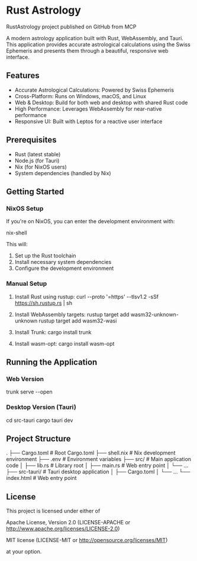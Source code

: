 # Rust Astrology

RustAstrology project published on GitHub from MCP

A modern astrology application built with Rust, WebAssembly, and Tauri. This application provides accurate astrological calculations using the Swiss Ephemeris and presents them through a beautiful, responsive web interface.

## Features

- Accurate Astrological Calculations: Powered by Swiss Ephemeris
- Cross-Platform: Runs on Windows, macOS, and Linux
- Web & Desktop: Build for both web and desktop with shared Rust code
- High Performance: Leverages WebAssembly for near-native performance
- Responsive UI: Built with Leptos for a reactive user interface

## Prerequisites

- Rust (latest stable)
- Node.js (for Tauri)
- Nix (for NixOS users)
- System dependencies (handled by Nix)

## Getting Started

### NixOS Setup

If you're on NixOS, you can enter the development environment with:

  nix-shell

This will:
1. Set up the Rust toolchain
2. Install necessary system dependencies
3. Configure the development environment

### Manual Setup

1. Install Rust using rustup:
   curl --proto '=https' --tlsv1.2 -sSf https://sh.rustup.rs | sh

2. Install WebAssembly targets:
   rustup target add wasm32-unknown-unknown
   rustup target add wasm32-wasi

3. Install Trunk:
   cargo install trunk

4. Install wasm-opt:
   cargo install wasm-opt

## Running the Application

### Web Version

  trunk serve --open

### Desktop Version (Tauri)

  cd src-tauri
  cargo tauri dev

## Project Structure

.
├── Cargo.toml           # Root Cargo.toml
├── shell.nix            # Nix development environment
├── .env                 # Environment variables
├── src/                 # Main application code
│   ├── lib.rs           # Library root
│   ├── main.rs          # Web entry point
│   └── ...
├── src-tauri/           # Tauri desktop application
│   ├── Cargo.toml
│   └── ...
└── index.html           # Web entry point

## License

This project is licensed under either of

  Apache License, Version 2.0
  (LICENSE-APACHE or http://www.apache.org/licenses/LICENSE-2.0)

  MIT license
  (LICENSE-MIT or http://opensource.org/licenses/MIT)

at your option.
